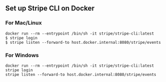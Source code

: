 
## Set up Stripe CLI on Docker
### For Mac/Linux
```
docker run --rm --entrypoint /bin/sh -it stripe/stripe-cli:latest
$ stripe login 
$ stripe listen --forward-to host.docker.internal:8080/stripe/events
```
### For Windows
```
docker run --rm --entrypoint /bin/sh -it stripe/stripe-cli:latest
stripe login 
stripe listen --forward-to host.docker.internal:8080/stripe/events
```